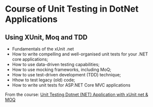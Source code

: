 # Course of Unit Testing in DotNet Applications
## Using XUnit, Moq and TDD

- Fundamentals of the xUnit .net
- How to write compelling and well-organised unit tests for your .NET core applications;
- How to use data-driven testing capabilities;
- How to use mocking frameworks, including MoQ;
- How to use test-driven development (TDD) technique;
- Hhow to test legacy (old) code;
- How to write unit tests for ASP.NET Core MVC applications

From the course: [Unit Testing Dotnet (NET) Application with xUnit net & MOQ](https://globant.udemy.com/course/unit-testing-net-core-2x-applications-with-xunit-net)
